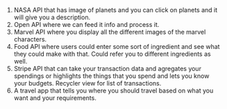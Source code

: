 1. NASA API that has image of planets and you can click on planets and it will give you a description. 
2. Open API where we can feed it info and process it. 
3. Marvel API where you display all the different images of the marvel characters. 
4. Food API where users could enter some sort of ingredient and see what they could make with that. Could refer you to different ingredients as well. 
5. Stripe API that can take your transaction data and agregates your spendings or highlights the things that you spend and lets you know your budgets. Recycler view for list of transactions. 
6. A travel app that tells you where you should travel based on what you want and your requirements. 
